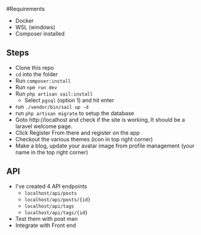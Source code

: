 #Requirements
- Docker
- WSL (windows)
- Composer installed

## Steps
- Clone this repo
- `cd` into the folder
- Run `composer:install`
- Run `npm run dev`
- Run `php artisan sail:install`
    - Select `pgsql` (option 1) and hit enter
- run `./vendor/bin/sail up -d`
- run `php artisan migrate` to setup the database
- Goto http://localhost and check if the site is working, It should be a laravel welcome page.
- Click Register From there and register on the app
- Checkout the various themes (icon in top right corner)
- Make a blog, update your avatar image from  profile management (your name in the top right corner)


## API
- I've created 4 API endpoints
    - `localhost/api/posts` 
    - `localhost/api/posts/{id}` 
    - `localhost/api/tags` 
    - `localhost/api/tags/{id}` 
- Test them with post man
- Integrate with Front end
